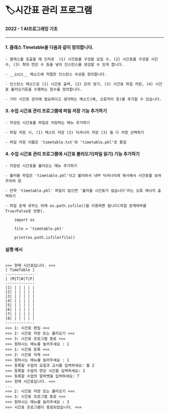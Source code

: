 # 🏷️시간표 관리 프로그램
#### 2022 - 1 AI프로그래밍 기초
----------------------------------------------------
#### 1. 클래스 Timetable을 다음과 같이 정의합니다.

    - 클래스를 호출할 때 인자로  (1) 시간표를 구성할 요일 수, (2) 시간표를 구성할 시간 수, (3) 최대 연강 수 등을 넣어 인스턴스를 생성할 수 있게 합니다.

    - __init__ 메소드에 적절한 인스턴스 속성을 정의합니다.

    - 인스턴스 메소드로 (1) 시간표 출력, (2) 강의 넣기, (3) 시간표 파일 저장, (4) 시간표 불러오기등을 수행하는 함수를 정의합니다.

    - 기타 시간표 관리에 필요하다고 생각하는 메소드(예, 오류처리 등)를 추가할 수 있습니다.
   
#### 3. 수업 시간표 관리 프로그램에 파일 저장 기능 추가하기

    - 작성된 시간표를 파일로 저장하는 메뉴 추가하기

    - 파일 저장 시, (1) 텍스트 저장 (2) 딕셔너리 저장 (3) 둘 다 저장 선택하기

    - 파일 저장 이름은 'timetable.txt'와 'timetable.pkl'로 통일 


#### 4. 수업 시간표 관리 프로그램에 시간표 불러오기(파일 읽기) 기능 추가하기

    - 저장된 시간표를 불러오는 메뉴 추가하기

    - 불러올 파일은 'timetable.pkl'이고 불러와서 내부 딕셔너리에 복사해서 시간표를 보여주어야 함

    - 만약 'timetable.pkl' 파일이 없으면 '불러올 시간표가 없습니다'라는 오류 메시지 출력하기

    - 파일 존재 유무는 아래 os.path.isfile()을 이용하면 됩니다(파일 존재여부를 True/False로 반환).
 
        import os

        file = 'timetable.pkl'

        print(os.path.isfile(file))


#### 실행 예시
<pre>
<code>
>>> 현재 시간표입니다. <<<
[ TimeTable ]
-------------
| |M|T|W|T|F|
-------------
|1| | | | | |
|2| | | | | |
|3| | | | | |
|4| | | | | |
|5| | | | | |
|6| | | | | |
|7| | | | | |
|8| | | | | |
-------------
>>> 1: 시간표 편집 <<<
>>> 2: 시간표 저장 또는 불러오기 <<<
>>> 3: 시간표 프로그램 종료 <<<
>>> 원하시는 메뉴를 눌러주세요 : 1
>>> 1: 시간표 등록 <<<
>>> 2: 시간표 삭제 <<<
>>> 원하시는 메뉴를 눌러주세요 : 1
>>> 등록할 수업의 요일과 교시를 입력하세요: 월 2
>>> 등록할 수업의 연강 시간을 입력하세요: 2
>>> 등록할 수업의 알파벳을 입력하세요: T
>>> 현재 시간표입니다. <<<
...
>>> 2: 시간표 저장 또는 불러오기 <<<
>>> 3: 시간표 프로그램 종료 <<<
>>> 원하시는 메뉴를 눌러주세요 : 3
>>> 시간표 프로그램이 종료되었습니다. <<<
</code>
</pre>

